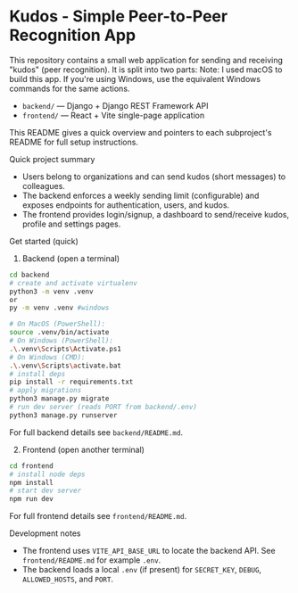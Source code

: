 # Kudos - Simple Peer-to-Peer Recognition App

This repository contains a small web application for sending and receiving "kudos" (peer recognition). It is split into two parts:
Note: I used macOS to build this app. If you're using Windows, use the equivalent Windows commands for the same actions.

- `backend/` — Django + Django REST Framework API
- `frontend/` — React + Vite single-page application

This README gives a quick overview and pointers to each subproject's README for full setup instructions.

Quick project summary
- Users belong to organizations and can send kudos (short messages) to colleagues.
- The backend enforces a weekly sending limit (configurable) and exposes endpoints for authentication, users, and kudos.
- The frontend provides login/signup, a dashboard to send/receive kudos, profile and settings pages.

Get started (quick)

1) Backend (open a terminal)

```bash
cd backend
# create and activate virtualenv
python3 -m venv .venv
or
py -m venv .venv #windows

# On MacOS (PowerShell):
source .venv/bin/activate
# On Windows (PowerShell):
.\.venv\Scripts\Activate.ps1
# On Windows (CMD):
.\.venv\Scripts\activate.bat
# install deps
pip install -r requirements.txt
# apply migrations
python3 manage.py migrate
# run dev server (reads PORT from backend/.env)
python3 manage.py runserver
```

For full backend details see `backend/README.md`.

2) Frontend (open another terminal)

```bash
cd frontend
# install node deps
npm install
# start dev server
npm run dev
```

For full frontend details see `frontend/README.md`.

Development notes
- The frontend uses `VITE_API_BASE_URL` to locate the backend API. See `frontend/README.md` for example `.env`.
- The backend loads a local `.env` (if present) for `SECRET_KEY`, `DEBUG`, `ALLOWED_HOSTS`, and `PORT`.
